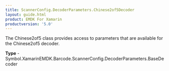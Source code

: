 ```yaml
---
title: ScannerConfig.DecoderParameters.Chinese2of5Decoder
layout: guide.html 
product: EMDK For Xamarin 
productversion: '5.0' 
---
```

The Chinese2of5 class provides access to parameters that are available for the Chinese2of5 decoder.

**Type** - Symbol.XamarinEMDK.Barcode.ScannerConfig.DecoderParameters.BaseDecoder



